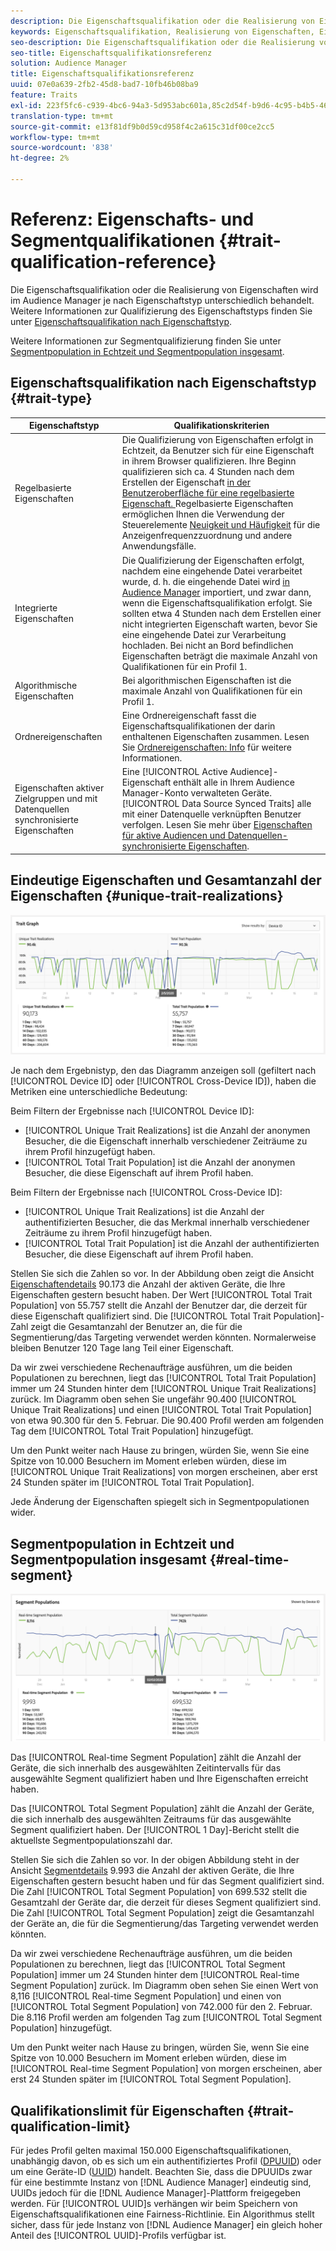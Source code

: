 ```yaml
---
description: Die Eigenschaftsqualifikation oder die Realisierung von Eigenschaften wird im Audience Manager je nach Eigenschaftstyp unterschiedlich behandelt. Die nachstehende Tabelle enthält detaillierte Informationen zur Eigenschaftsqualifikation.
keywords: Eigenschaftsqualifikation, Realisierung von Eigenschaften, Eindeutige Eigenschaften, UTR, Gesamtanzahl der Eigenschaften, TTP
seo-description: Die Eigenschaftsqualifikation oder die Realisierung von Eigenschaften wird im Audience Manager je nach Eigenschaftstyp unterschiedlich behandelt. Die nachstehende Tabelle enthält detaillierte Informationen zur Eigenschaftsqualifikation.
seo-title: Eigenschaftsqualifikationsreferenz
solution: Audience Manager
title: Eigenschaftsqualifikationsreferenz
uuid: 07e0a639-2fb2-45d8-bad7-10fb46b08ba9
feature: Traits
exl-id: 223f5fc6-c939-4bc6-94a3-5d953abc601a,85c2d54f-b9d6-4c95-b4b5-466119effc2a,85c2d54f-b9d6-4c95-b4b5-466119effc2a,223f5fc6-c939-4bc6-94a3-5d953abc601a
translation-type: tm+mt
source-git-commit: e13f81df9b0d59cd958f4c2a615c31df00ce2cc5
workflow-type: tm+mt
source-wordcount: '838'
ht-degree: 2%

---
```


# Referenz: Eigenschafts- und Segmentqualifikationen {#trait-qualification-reference}

Die Eigenschaftsqualifikation oder die Realisierung von Eigenschaften wird im Audience Manager je nach Eigenschaftstyp unterschiedlich behandelt. Weitere Informationen zur Qualifizierung des Eigenschaftstyps finden Sie unter [Eigenschaftsqualifikation nach Eigenschaftstyp](#trait-type).

Weitere Informationen zur Segmentqualifizierung finden Sie unter [Segmentpopulation in Echtzeit und Segmentpopulation insgesamt](#real-time-segment).



## Eigenschaftsqualifikation nach Eigenschaftstyp {#trait-type}

| Eigenschaftstyp | Qualifikationskriterien |
|---|---|
| Regelbasierte Eigenschaften | Die Qualifizierung von Eigenschaften erfolgt in Echtzeit, da Benutzer sich für eine Eigenschaft in ihrem Browser qualifizieren. Ihre Beginn qualifizieren sich ca. 4 Stunden nach dem Erstellen der Eigenschaft [in der Benutzeroberfläche für eine regelbasierte Eigenschaft. ](create-onboarded-rule-based-traits.md#create-rules-based-or-onboarded-traits) Regelbasierte Eigenschaften ermöglichen Ihnen die Verwendung der Steuerelemente [Neuigkeit und Häufigkeit](../segments/recency-and-frequency.md) für die Anzeigenfrequenzzuordnung und andere Anwendungsfälle. |
| Integrierte Eigenschaften | Die Qualifizierung der Eigenschaften erfolgt, nachdem eine eingehende Datei verarbeitet wurde, d. h. die eingehende Datei wird [in Audience Manager](../../faq/faq-inbound-data-ingestion.md) importiert, und zwar dann, wenn die Eigenschaftsqualifikation erfolgt. Sie sollten etwa 4 Stunden nach dem Erstellen einer nicht integrierten Eigenschaft warten, bevor Sie eine eingehende Datei zur Verarbeitung hochladen. Bei nicht an Bord befindlichen Eigenschaften beträgt die maximale Anzahl von Qualifikationen für ein Profil 1. |
| Algorithmische Eigenschaften | Bei algorithmischen Eigenschaften ist die maximale Anzahl von Qualifikationen für ein Profil 1. |
| Ordnereigenschaften | Eine Ordnereigenschaft fasst die Eigenschaftsqualifikationen der darin enthaltenen Eigenschaften zusammen. Lesen Sie [Ordnereigenschaften: Info](about-folder-traits.md) für weitere Informationen. |
| Eigenschaften aktiver Zielgruppen und mit Datenquellen synchronisierte Eigenschaften | Eine [!UICONTROL Active Audience]-Eigenschaft enthält alle in Ihrem Audience Manager-Konto verwalteten Geräte. [!UICONTROL Data Source Synced Traits] alle mit einer Datenquelle verknüpften Benutzer verfolgen. Lesen Sie mehr über [Eigenschaften für aktive Audiencen und Datenquellen-synchronisierte Eigenschaften](client-activity-synced-audience-traits.md). |

## Eindeutige Eigenschaften und Gesamtanzahl der Eigenschaften {#unique-trait-realizations}

![unique-property-realization](assets/trait-graph.png)

Je nach dem Ergebnistyp, den das Diagramm anzeigen soll (gefiltert nach [!UICONTROL Device ID] oder [!UICONTROL Cross-Device ID]), haben die Metriken eine unterschiedliche Bedeutung:

Beim Filtern der Ergebnisse nach [!UICONTROL Device ID]:

* [!UICONTROL Unique Trait Realizations] ist die Anzahl der anonymen Besucher, die die Eigenschaft innerhalb verschiedener Zeiträume zu ihrem Profil hinzugefügt haben.
* [!UICONTROL Total Trait Population] ist die Anzahl der anonymen Besucher, die diese Eigenschaft auf ihrem Profil haben.

Beim Filtern der Ergebnisse nach [!UICONTROL Cross-Device ID]:

* [!UICONTROL Unique Trait Realizations] ist die Anzahl der authentifizierten Besucher, die das Merkmal innerhalb verschiedener Zeiträume zu ihrem Profil hinzugefügt haben.
* [!UICONTROL Total Trait Population] ist die Anzahl der authentifizierten Besucher, die diese Eigenschaft auf ihrem Profil haben.

Stellen Sie sich die Zahlen so vor. In der Abbildung oben zeigt die Ansicht [Eigenschaftendetails](../../features/traits/trait-details-page.md) 90.173 die Anzahl der aktiven Geräte, die Ihre Eigenschaften gestern besucht haben. Der Wert [!UICONTROL Total Trait Population] von 55.757 stellt die Anzahl der Benutzer dar, die derzeit für diese Eigenschaft qualifiziert sind. Die [!UICONTROL Total Trait Population]-Zahl zeigt die Gesamtanzahl der Benutzer an, die für die Segmentierung/das Targeting verwendet werden könnten. Normalerweise bleiben Benutzer 120 Tage lang Teil einer Eigenschaft.

Da wir zwei verschiedene Rechenaufträge ausführen, um die beiden Populationen zu berechnen, liegt das [!UICONTROL Total Trait Population] immer um 24 Stunden hinter dem [!UICONTROL Unique Trait Realizations] zurück. Im Diagramm oben sehen Sie ungefähr 90.400 [!UICONTROL Unique Trait Realizations] und einen [!UICONTROL Total Trait Population] von etwa 90.300 für den 5. Februar. Die 90.400 Profil werden am folgenden Tag dem [!UICONTROL Total Trait Population] hinzugefügt.

Um den Punkt weiter nach Hause zu bringen, würden Sie, wenn Sie eine Spitze von 10.000 Besuchern im Moment erleben würden, diese im [!UICONTROL Unique Trait Realizations] von morgen erscheinen, aber erst 24 Stunden später im [!UICONTROL Total Trait Population].

Jede Änderung der Eigenschaften spiegelt sich in Segmentpopulationen wider.

## Segmentpopulation in Echtzeit und Segmentpopulation insgesamt {#real-time-segment}

![unique-property-realization](assets/segment-graph.png)

Das [!UICONTROL Real-time Segment Population] zählt die Anzahl der Geräte, die sich innerhalb des ausgewählten Zeitintervalls für das ausgewählte Segment qualifiziert haben und Ihre Eigenschaften erreicht haben.

Das [!UICONTROL Total Segment Population] zählt die Anzahl der Geräte, die sich innerhalb des ausgewählten Zeitraums für das ausgewählte Segment qualifiziert haben. Der [!UICONTROL 1 Day]-Bericht stellt die aktuellste Segmentpopulationszahl dar.

Stellen Sie sich die Zahlen so vor. In der obigen Abbildung steht in der Ansicht [Segmentdetails](../../features/segments/segment-summary-view.md) 9.993 die Anzahl der aktiven Geräte, die Ihre Eigenschaften gestern besucht haben und für das Segment qualifiziert sind. Die Zahl [!UICONTROL Total Segment Population] von 699.532 stellt die Gesamtzahl der Geräte dar, die derzeit für dieses Segment qualifiziert sind. Die Zahl [!UICONTROL Total Segment Population] zeigt die Gesamtanzahl der Geräte an, die für die Segmentierung/das Targeting verwendet werden könnten.

Da wir zwei verschiedene Rechenaufträge ausführen, um die beiden Populationen zu berechnen, liegt das [!UICONTROL Total Segment Population] immer um 24 Stunden hinter dem [!UICONTROL Real-time Segment Population] zurück. Im Diagramm oben sehen Sie einen Wert von 8,116 [!UICONTROL Real-time Segment Population] und einen von [!UICONTROL Total Segment Population] von 742.000 für den 2. Februar. Die 8.116 Profil werden am folgenden Tag zum [!UICONTROL Total Segment Population] hinzugefügt.

Um den Punkt weiter nach Hause zu bringen, würden Sie, wenn Sie eine Spitze von 10.000 Besuchern im Moment erleben würden, diese im [!UICONTROL Real-time Segment Population] von morgen erscheinen, aber erst 24 Stunden später im [!UICONTROL Total Segment Population].

## Qualifikationslimit für Eigenschaften {#trait-qualification-limit}

Für jedes Profil gelten maximal 150.000 Eigenschaftsqualifikationen, unabhängig davon, ob es sich um ein authentifiziertes Profil ([DPUUID](../../reference/ids-in-aam.md)) oder um eine Geräte-ID ([UUID](../../reference/ids-in-aam.md)) handelt. Beachten Sie, dass die DPUUIDs zwar für eine bestimmte Instanz von [!DNL Audience Manager] eindeutig sind, UUIDs jedoch für die [!DNL Audience Manager]-Plattform freigegeben werden. Für [!UICONTROL UUID]s verhängen wir beim Speichern von Eigenschaftsqualifikationen eine Fairness-Richtlinie. Ein Algorithmus stellt sicher, dass für jede Instanz von [!DNL Audience Manager] ein gleich hoher Anteil des [!UICONTROL UUID]-Profils verfügbar ist.
